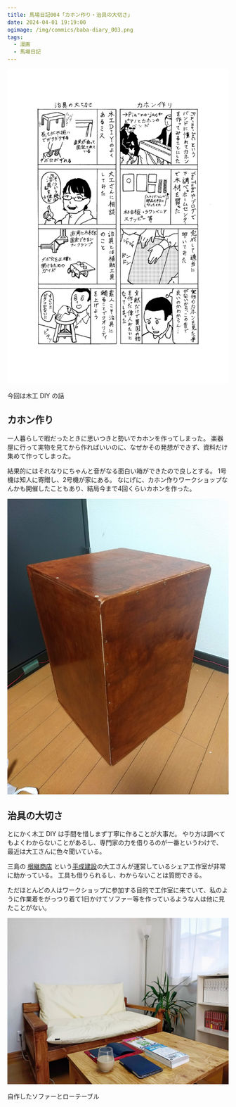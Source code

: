 ```yaml
---
title: 馬場日記004「カホン作り・治具の大切さ」
date: 2024-04-01 19:19:00
ogimage: /img/commics/baba-diary_003.png
tags:
  - 漫画
  - 馬場日記
---
```


![馬場日記003](/img/commics/baba-diary_003.png)

今回は木工 DIY の話

## カホン作り

一人暮らしで暇だったときに思いつきと勢いでカホンを作ってしまった。
楽器屋に行って実物を見てから作ればいいのに、なぜかその発想ができず、資料だけ集めて作ってしまった。

結果的にはそれなりにちゃんと音がなる面白い箱ができたので良しとする。
1号機は知人に寄贈し、2号機が家にある。
なにげに、カホン作りワークショップなんかも開催したこともあり、結局今まで4回くらいカホンを作った。

![cajon](/img/posts/202404011919/IMG_20181228_150917803.jpg)

## 治具の大切さ

とにかく木工 DIY は手間を惜しまず丁寧に作ることが大事だ。
やり方は調べてもよくわからないことがあるし、専門家の力を借りるのが一番というわけで、
最近は大工さんに色々聞いている。

三島の [根継商店](https://netsugi.jp/shop/netsugi_shouten/)
という[平成建設](https://www.heiseikensetu.co.jp)の大工さんが運営しているシェア工作室が非常に助かっている。
工具も借りられるし、わからないことは質問できる。

ただほとんどの人はワークショップに参加する目的で工作室に来ていて、私のように作業着をがっつり着て1日かけてソファー等を作っているような人は他に見たことがない。

![DIY](/img/posts/202404011919/IMG_20230518_074021939.jpg)

自作したソファーとローテーブル
